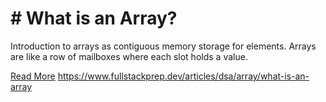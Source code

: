 # # What is an Array?

Introduction to arrays as contiguous memory storage for elements. Arrays are like a row of mailboxes where each slot holds a value.

[Read More](https://www.fullstackprep.dev/articles/dsa/array/what-is-an-array) https://www.fullstackprep.dev/articles/dsa/array/what-is-an-array